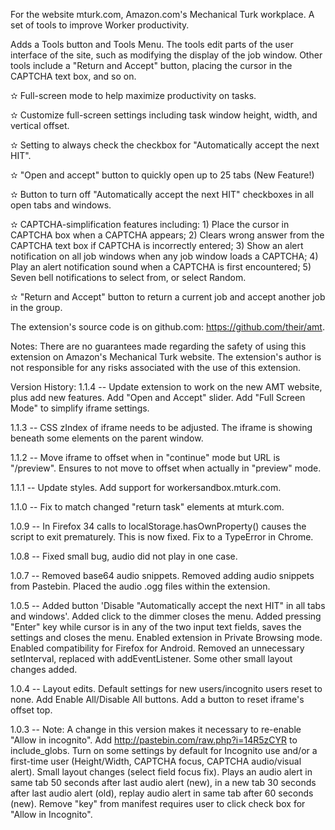 For the website mturk.com, Amazon.com's Mechanical Turk workplace. A set of tools to improve Worker productivity.

Adds a Tools button and Tools Menu. The tools edit parts of the user interface of the site, such as modifying the display of the job window. Other tools include a "Return and Accept" button, placing the cursor in the CAPTCHA text box, and so on.

✫ Full-screen mode to help maximize productivity on tasks.

✫ Customize full-screen settings including task window height, width, and vertical offset.

✫ Setting to always check the checkbox for "Automatically accept the next HIT".

✫ "Open and accept" button to quickly open up to 25 tabs (New Feature!)

✫ Button to turn off "Automatically accept the next HIT" checkboxes in all open tabs and windows.

✫ CAPTCHA-simplification features including: 1) Place the cursor in CAPTCHA box when a CAPTCHA appears; 2) Clears wrong answer from the CAPTCHA text box if CAPTCHA is incorrectly entered; 3) Show an alert notification on all job windows when any job window loads a CAPTCHA; 4) Play an alert notification sound when a CAPTCHA is first encountered; 5) Seven bell notifications to select from, or select Random.

✫ "Return and Accept" button to return a current job and accept another job in the group.

The extension's source code is on github.com: https://github.com/their/amt.

Notes:
There are no guarantees made regarding the safety of using this extension on Amazon's Mechanical Turk website. The extension's author is not responsible for any risks associated with the use of this extension.

Version History:
1.1.4 -- Update extension to work on the new AMT website, plus add new features. Add "Open and Accept" slider. Add "Full Screen Mode" to simplify iframe settings.

1.1.3 -- CSS zIndex of iframe needs to be adjusted. The iframe is showing beneath some elements on the parent window.

1.1.2 -- Move iframe to offset when in "continue" mode but URL is "/preview". Ensures to not move to offset when actually in "preview" mode.

1.1.1 -- Update styles. Add support for workersandbox.mturk.com.

1.1.0 -- Fix to match changed "return task" elements at mturk.com.

1.0.9 -- In Firefox 34 calls to localStorage.hasOwnProperty() causes the script to exit prematurely. This is now fixed. Fix to a TypeError in Chrome.

1.0.8 -- Fixed small bug, audio did not play in one case.

1.0.7 -- Removed base64 audio snippets. Removed adding audio snippets from Pastebin. Placed the audio .ogg files within the extension.

1.0.5 -- Added button 'Disable "Automatically accept the next HIT" in all tabs and windows'. Added click to the dimmer closes the menu. Added pressing "Enter" key while cursor is in any of the two input text fields, saves the settings and closes the menu. Enabled extension in Private Browsing mode. Enabled compatibility for Firefox for Android. Removed an unnecessary setInterval, replaced with addEventListener. Some other small layout changes added.

1.0.4 -- Layout edits. Default settings for new users/incognito users reset to none. Add Enable All/Disable All buttons. Add a button to reset iframe's offset top.

1.0.3 -- Note: A change in this version makes it necessary to re-enable "Allow in incognito". Add http://pastebin.com/raw.php?i=14R5zCYR to include_globs.  Turn on some settings by default for Incognito use and/or a first-time user (Height/Width, CAPTCHA focus, CAPTCHA audio/visual alert). Small layout changes (select field focus fix). Plays an audio alert in same tab 50 seconds after last audio alert (new), in a new tab 30 seconds after last audio alert (old), replay audio alert in same tab after 60 seconds (new). Remove "key" from manifest requires user to click check box for "Allow in Incognito".
